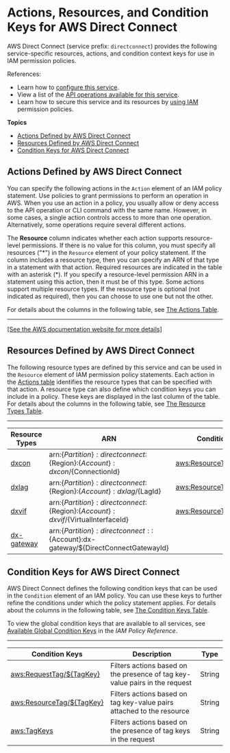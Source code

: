 # Actions, Resources, and Condition Keys for AWS Direct Connect<a name="list_awsdirectconnect"></a>

AWS Direct Connect \(service prefix: `directconnect`\) provides the following service\-specific resources, actions, and condition context keys for use in IAM permission policies\.

References:
+ Learn how to [configure this service](https://docs.aws.amazon.com/directconnect/latest/UserGuide/)\.
+ View a list of the [API operations available for this service](https://docs.aws.amazon.com/directconnect/latest/APIReference/)\.
+ Learn how to secure this service and its resources by [using IAM](https://docs.aws.amazon.com/directconnect/latest/UserGuide/using_iam.html) permission policies\.

**Topics**
+ [Actions Defined by AWS Direct Connect](#awsdirectconnect-actions-as-permissions)
+ [Resources Defined by AWS Direct Connect](#awsdirectconnect-resources-for-iam-policies)
+ [Condition Keys for AWS Direct Connect](#awsdirectconnect-policy-keys)

## Actions Defined by AWS Direct Connect<a name="awsdirectconnect-actions-as-permissions"></a>

You can specify the following actions in the `Action` element of an IAM policy statement\. Use policies to grant permissions to perform an operation in AWS\. When you use an action in a policy, you usually allow or deny access to the API operation or CLI command with the same name\. However, in some cases, a single action controls access to more than one operation\. Alternatively, some operations require several different actions\.

The **Resource** column indicates whether each action supports resource\-level permissions\. If there is no value for this column, you must specify all resources \("\*"\) in the `Resource` element of your policy statement\. If the column includes a resource type, then you can specify an ARN of that type in a statement with that action\. Required resources are indicated in the table with an asterisk \(\*\)\. If you specify a resource\-level permission ARN in a statement using this action, then it must be of this type\. Some actions support multiple resource types\. If the resource type is optional \(not indicated as required\), then you can choose to use one but not the other\.

For details about the columns in the following table, see [The Actions Table](reference_policies_actions-resources-contextkeys.md#actions_table)\.


****  
[\[See the AWS documentation website for more details\]](http://docs.aws.amazon.com/IAM/latest/UserGuide/list_awsdirectconnect.html)

## Resources Defined by AWS Direct Connect<a name="awsdirectconnect-resources-for-iam-policies"></a>

The following resource types are defined by this service and can be used in the `Resource` element of IAM permission policy statements\. Each action in the [Actions table](#awsdirectconnect-actions-as-permissions) identifies the resource types that can be specified with that action\. A resource type can also define which condition keys you can include in a policy\. These keys are displayed in the last column of the table\. For details about the columns in the following table, see [The Resource Types Table](reference_policies_actions-resources-contextkeys.md#resources_table)\.


****  

| Resource Types | ARN | Condition Keys | 
| --- | --- | --- | 
|   [ dxcon ](https://docs.aws.amazon.com/directconnect/latest/APIReference/API_Connection.html)  |  arn:$\{Partition\}:directconnect:$\{Region\}:$\{Account\}:dxcon/$\{ConnectionId\}  |   [ aws:ResourceTag/$\{TagKey\} ](#awsdirectconnect-aws_ResourceTag___TagKey_)   | 
|   [ dxlag ](https://docs.aws.amazon.com/directconnect/latest/APIReference/API_Lag.html)  |  arn:$\{Partition\}:directconnect:$\{Region\}:$\{Account\}:dxlag/$\{LagId\}  |   [ aws:ResourceTag/$\{TagKey\} ](#awsdirectconnect-aws_ResourceTag___TagKey_)   | 
|   [ dxvif ](https://docs.aws.amazon.com/directconnect/latest/APIReference/API_VirtualInterface.html)  |  arn:$\{Partition\}:directconnect:$\{Region\}:$\{Account\}:dxvif/$\{VirtualInterfaceId\}  |   [ aws:ResourceTag/$\{TagKey\} ](#awsdirectconnect-aws_ResourceTag___TagKey_)   | 
|   [ dx\-gateway ](https://docs.aws.amazon.com/directconnect/latest/APIReference/API_DirectConnectGateway.html)  |  arn:$\{Partition\}:directconnect::$\{Account\}:dx\-gateway/$\{DirectConnectGatewayId\}  |  | 

## Condition Keys for AWS Direct Connect<a name="awsdirectconnect-policy-keys"></a>

AWS Direct Connect defines the following condition keys that can be used in the `Condition` element of an IAM policy\. You can use these keys to further refine the conditions under which the policy statement applies\. For details about the columns in the following table, see [The Condition Keys Table](reference_policies_actions-resources-contextkeys.md#context_keys_table)\.

To view the global condition keys that are available to all services, see [Available Global Condition Keys](reference_policies_condition-keys.html#AvailableKeys) in the *IAM Policy Reference*\.


****  

| Condition Keys | Description | Type | 
| --- | --- | --- | 
|   [ aws:RequestTag/$\{TagKey\} ](https://docs.aws.amazon.com/IAM/latest/UserGuide/reference_policies_condition-keys.html#condition-keys-requesttag)  | Filters actions based on the presence of tag key\-value pairs in the request | String | 
|   [ aws:ResourceTag/$\{TagKey\} ](https://docs.aws.amazon.com/IAM/latest/UserGuide/reference_policies_condition-keys.html#condition-keys-resourcetag)  | Filters actions based on tag key\-value pairs attached to the resource | String | 
|   [ aws:TagKeys ](https://docs.aws.amazon.com/IAM/latest/UserGuide/reference_policies_condition-keys.html#condition-keys-tagkeys)  | Filters actions based on the presence of tag keys in the request | String | 